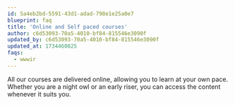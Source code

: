```yaml
---
id: 5a4eb2bd-5591-43d1-adad-798e1e25a0e7
blueprint: faq
title: 'Online and Self paced courses'
author: c6d53093-70a5-4010-bf84-815546e3090f
updated_by: c6d53093-70a5-4010-bf84-815546e3090f
updated_at: 1734460825
faqs:
  - wwwir
---
```

All our courses are delivered online, allowing you to learn at your own pace. Whether you are a night owl or an early riser, you can access the content whenever it suits you.